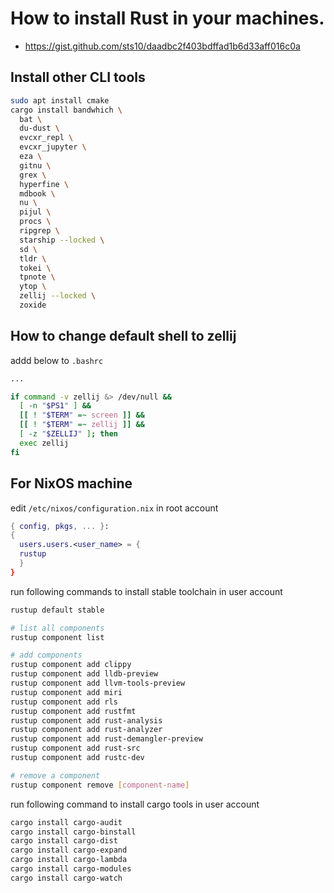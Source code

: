 # How to install Rust in your machines.
- <https://gist.github.com/sts10/daadbc2f403bdffad1b6d33aff016c0a>
## Install other CLI tools

```bash
sudo apt install cmake
cargo install bandwhich \
  bat \
  du-dust \
  evcxr_repl \
  evcxr_jupyter \
  eza \
  gitnu \
  grex \
  hyperfine \
  mdbook \
  nu \
  pijul \
  procs \
  ripgrep \
  starship --locked \
  sd \
  tldr \
  tokei \
  tpnote \
  ytop \
  zellij --locked \
  zoxide
```

## How to change default shell to zellij

addd below to `.bashrc`

```bash
...

if command -v zellij &> /dev/null &&
  [ -n "$PS1" ] &&
  [[ ! "$TERM" =~ screen ]] &&
  [[ ! "$TERM" =~ zellij ]] &&
  [ -z "$ZELLIJ" ]; then
  exec zellij
fi
```
## For NixOS machine

edit `/etc/nixos/configuration.nix` in root account

```nix
{ config, pkgs, ... }:
{
  users.users.<user_name> = {
  rustup
  }
}
```

run following commands to install stable toolchain in user account

```bash
rustup default stable

# list all components
rustup component list

# add components
rustup component add clippy
rustup component add lldb-preview
rustup component add llvm-tools-preview
rustup component add miri
rustup component add rls
rustup component add rustfmt
rustup component add rust-analysis
rustup component add rust-analyzer
rustup component add rust-demangler-preview
rustup component add rust-src
rustup component add rustc-dev

# remove a component
rustup component remove [component-name]
```

run following command to install cargo tools in user account

```bash
cargo install cargo-audit
cargo install cargo-binstall
cargo install cargo-dist
cargo install cargo-expand
cargo install cargo-lambda
cargo install cargo-modules
cargo install cargo-watch
```

